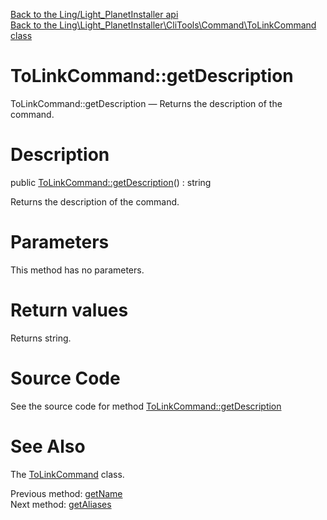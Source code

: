 [Back to the Ling/Light_PlanetInstaller api](https://github.com/lingtalfi/Light_PlanetInstaller/blob/master/doc/api/Ling/Light_PlanetInstaller.md)<br>
[Back to the Ling\Light_PlanetInstaller\CliTools\Command\ToLinkCommand class](https://github.com/lingtalfi/Light_PlanetInstaller/blob/master/doc/api/Ling/Light_PlanetInstaller/CliTools/Command/ToLinkCommand.md)


ToLinkCommand::getDescription
================



ToLinkCommand::getDescription — Returns the description of the command.




Description
================


public [ToLinkCommand::getDescription](https://github.com/lingtalfi/Light_PlanetInstaller/blob/master/doc/api/Ling/Light_PlanetInstaller/CliTools/Command/ToLinkCommand/getDescription.md)() : string




Returns the description of the command.




Parameters
================

This method has no parameters.


Return values
================

Returns string.








Source Code
===========
See the source code for method [ToLinkCommand::getDescription](https://github.com/lingtalfi/Light_PlanetInstaller/blob/master/CliTools/Command/ToLinkCommand.php#L97-L104)


See Also
================

The [ToLinkCommand](https://github.com/lingtalfi/Light_PlanetInstaller/blob/master/doc/api/Ling/Light_PlanetInstaller/CliTools/Command/ToLinkCommand.md) class.

Previous method: [getName](https://github.com/lingtalfi/Light_PlanetInstaller/blob/master/doc/api/Ling/Light_PlanetInstaller/CliTools/Command/ToLinkCommand/getName.md)<br>Next method: [getAliases](https://github.com/lingtalfi/Light_PlanetInstaller/blob/master/doc/api/Ling/Light_PlanetInstaller/CliTools/Command/ToLinkCommand/getAliases.md)<br>

